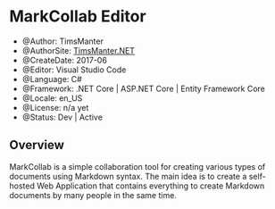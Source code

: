 # MarkCollab Editor

* @Author: TimsManter
* @AuthorSite: [TimsManter.NET](http://timsmanter.net/)
* @CreateDate: 2017-06
* @Editor: Visual Studio Code
* @Language: C#
* @Framework: .NET Core | ASP.NET Core | Entity Framework Core
* @Locale: en_US
* @License: n/a yet
* @Status: Dev | Active

## Overview

MarkCollab is a simple collaboration tool for creating various types of documents using Markdown syntax. The main idea is to create a self-hosted Web Application that contains everything to create Markdown documents by many people in the same time.